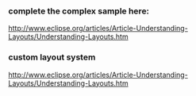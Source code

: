### complete the complex sample here:
http://www.eclipse.org/articles/Article-Understanding-Layouts/Understanding-Layouts.htm


### custom layout system
http://www.eclipse.org/articles/Article-Understanding-Layouts/Understanding-Layouts.htm
